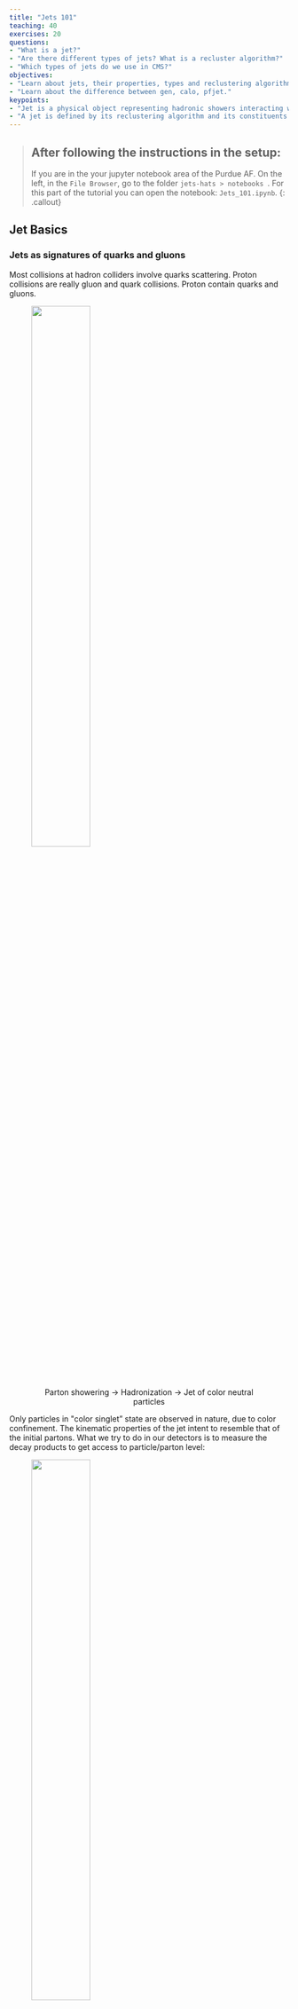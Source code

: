 ```yaml
---
title: "Jets 101"
teaching: 40 
exercises: 20
questions:
- "What is a jet?"
- "Are there different types of jets? What is a recluster algorithm?"
- "Which types of jets do we use in CMS?"
objectives:
- "Learn about jets, their properties, types and reclustering algorithms."
- "Learn about the difference between gen, calo, pfjet."
keypoints:
- "Jet is a physical object representing hadronic showers interacting with our detectors. A jet is usually associated with the physical representation of quark and gluons, but they can be more than that depending of their origin and the algorithm used to define them."
- "A jet is defined by its reclustering algorithm and its constituents. In current experiments, jets are reclusted using the anti-kt algorithm. Depending on their constituents, in CMS, we called jets reclustered from genparticles as GenJets, calorimeter clusters as CaloJets, and particle flow candidates as PFJets."
---
```



> ## After following the instructions in the setup:
>
> If you are in the your jupyter notebook area of the Purdue AF. On the left, in the `File Browser`, go to the folder `jets-hats > notebooks `. For this part of the tutorial you can open the notebook: `Jets_101.ipynb`.
{: .callout}

## Jet Basics

### Jets as signatures of quarks and gluons

Most collisions at hadron colliders involve quarks scattering. Proton collisions are really gluon and quark collisions. Proton contain quarks and gluons.

<figure>
  <img src="../fig/episode1/jets101_1.svg" alt="" style="width:50%">
  <center><figcaption>Parton showering    → Hadronization   → Jet of color neutral particles</figcaption></center>
</figure>

Only particles in "color singlet” state are observed in nature, due to color confinement. The kinematic properties of the jet intent to resemble that of the initial partons. What we try to do in our detectors is to measure the decay products to get access to particle/parton level:

<figure>
  <img src="../fig/episode1/jets101_2.svg" alt="" style="width:50%">
  <center><figcaption>After the particles interact with our detector we can reconstruct other stable particles. </figcaption></center>
</figure>

> ## What is the composition of jets?
>
> Energy composition: About 65% charged hadrons, 25% neutral pions (photons), 10% neutral hadrons.
> <img src="../fig/episode1/jets101_7.svg" alt="" style="width:50%">
{: .callout}

### What is a jet?

> ## Looking at an event display from our data
> <img src="../fig/episode1/jets101_3.svg" alt="" style="width:50%">
> How do you determine which particles are included in a jet?
{: .discussion}

From a list of particles one can form jets, an object to reconstruct the shower of particles produced from a quark or gluon. Each particle belonging to a jet is known as a constituent. Each has a 4-vector that can be used for further studies. This give us a more generalised picture: _Almost everything becomes a jet: g/q/t/W/Z/H/PU_ 

We need a jet algorithm to collect the particles in a shower. This defines a __Clustering
Algorithm__. A good jet algorithm is _infrared and collinear safe_. The set of hard jets should be unchanged by soft emission and collinear splitting.

### Jet Clustering Algorithms

Most jet algorithms at hadron colliders use a so-called "clustering sequence". This is essentially a pairwise examination of the input four vectors. If the pair satisfy some criteria, they are merged. The process is repeated until the entire list of constituents is exhausted. 

These algorithms follow this recipe:
 * iteratively find the two particles in the event which are closest in some distance measure and combine them. 
 * Defining $$d_{ij} = min(p^{2p}_{ti},p^{2p}_{tj}) \Delta R^{2}_{ij}/R^2$$ and $d_{iB} = p_{ti}^{2p}$. We combine two particles if $d_{ij} < d_{iB}$. 
   * if $p=1$ then _kt algorithm_ (KT)
   * if $p=0$ then _Cambridge Aachen algorithm_ (CA)
   * if $p=-1$ then _antikt algorithm_ (AK)
 * Stop when $d_{ij} > d_{iB}$.

<figure>
  <img src="../fig/episode1/jets101_4.svg" alt="" style="width:50%">
  <center><figcaption>A more visual way of think about the recluster algorithm.</figcaption></center>
</figure>

> ## How the different jet algorithms look like in our events?
> <img src="../fig/episode1/JHEP04_2008_063.jpg" alt="" style="width: 600px;"/>
> Comparison of jet areas for four different jet algorithms, from "The anti-kt Clustering Algorithm" by Cacciari, Salam, and Soyez [JHEP04, 063 (2008), arXiv:0802.1189].
{: .callout}

Some excellent references about jet algorithms can be found here:

- [Toward Jetography](http://arxiv.org/abs/0906.1833) by Gavin Salam.
- [Jets in Hadron-Hadron Collisions](http://arxiv.org/abs/0712.2447) by Ellis, Huston, Hatakeyama, Loch, and Toennesmann
- [The Catchment Area of Jets](http://arxiv.org/abs/0802.1188) by Cacciari, Salam, and Soyez.
- [The anti-kt Clustering Algorithm](http://arxiv.org/abs/0802.1189) by Cacciari, Salam, and Soyez.

> ## Fastjet
>
> The package used to implement the clustering algorithms in modern colliders is called __Fastjet__.
> This package is used ubiquously in all reconstruction of jets, even though is sometimes hidden in
> our reconstruction code. If you want to know more about Fastjet we encourange you to check their
> website [www.fastjet.fr](www.fastjet.fr) in your free time.
{: .keypoints}


### Jet types at the LHC

Jets are reconstructed physics objects representing the hadronization and fragmentation of quarks and gluons. CMS primarily uses anti-$k_{\mathrm{T}}$ jets with a cone-size of $R=0.4$ to reconstruct this jet type. We have algorithms that distinguish heavy-flavour (b or c) quarks (which are in the domain of the BTV POG), quark- vs gluon-originated jets, and jets from the main $pp$ collision versus jets formed primarily from pileup particles.

However, quarks and gluons are only part of the story! At the LHC, the typical collision energy is much greater than the mass scale of the known SM particles, and hence, even heavier particles like top quarks, W/Z/Higgs bosons, and heavy beyond-the-Standard-Model particles can be produced with large Lorentz boosts. When these particles decay to quarks and gluons, their decay products are collimated and overlap in the detector, making them difficult to reconstruct as individual AK4 jets.

Therefore, LHC analyses use jet algorithms with a large radius parameter to reconstruct these objects, called "large radius" or "fat" jets. CMS uses anti-$k_{\mathrm{T}}$ jets with $R=0.8$ (AK8) as the standard large-radius jet, while ATLAS uses AK10.

You can also read these excellent overviews of jet substructure techniques:

- [Boosted objects: a probe of beyond the Standard Model physics](http://arxiv.org/abs/1012.5412) by Abdesselam et al.
- [Looking inside jets: an introduction to jet substructure and boosted-object phenomenology](https://arxiv.org/abs/1901.10342) by Marzani, Soyez, and Spannowsky.

### Exercise 1.1

> ## Open a notebook
> Several ways exist to determine the "area" of the jet over which the input constituents lay. This is very important in correcting pileup, as we will see, because some algorithms tend to "consume" more constituents than others and hence are more susceptible to pileup. Furthermore, the amount of energy inside a jet due to pileup is proportional to the area, so it is essential to know the jet area to correct this effect.
> 
> In the first exercise we will compare jet areas for different types of jets.
>
> For this part, open the notebook called `Jets_101.ipynb` (if it is not opened) and run Exercise 1.1
{: .checklist}

> ## Discussion 1.1
>
> Before you run the exercise 1.1, what type of
> distribution do you expect for the areas of the AK4 and AK8 jets?
{: .discussion}


> ## Question 1.1
>
> After exercise 1.1: Try modifying the plotting cell to add vertical lines at area values corresponding to $\pi R^2$. Do the histogram peaks line up with these values?
{: .challenge}

> ## Solution 1.1
> Add these lines in the plotting cell:
> ```
> plt.axvline(x=np.pi*(0.4*0.4), color='b', linestyle='--')
> plt.axvline(x=np.pi*(0.8*0.8), color='r', linestyle='--')
> ```
{: .solution}

## Jet Inputs and the CMS jet nomenclature

The jet algorithms take as input a set of 4-vectors. At CMS, the most popular jet type is the "Particle Flow Jet," which attempts to use the entire detector at once and derive single four vectors representing specific particles. For this reason, it is very comparable (ideally) to clustering generator-level four-vectors.

### Monte Carlo Generator-level Jets (GenJets)

GenJets are pure Monte Carlo simulated jets. They are helpful for analysis with MC samples. GenJets are formed by clustering the four-momenta of Monte Carlo truth particles. This may include “invisible” particles (muons, neutrinos, WIMPs, etc.).

As no detector effects are involved, the jet response (or jet energy scale) is 1, and the jet resolution is perfect, by definition.

GenJets include information about the 4-vectors of constituent particles, the energy's hadronic and electromagnetic components, etc.

### Calorimeter Jets (CaloJets)

CaloJets are formed from energy deposits in the calorimeters (hadronic and electromagnetic), with no tracking information considered. In the barrel region, a calorimeter tower consists of a single HCAL cell and the associated 5x5 array of ECAL crystals (the HCAL-ECAL association is similar but more complicated in the endcap region). The four-momentum of a tower is assigned from the energy of the tower, assuming zero mass, with the direction corresponding to the tower position from the interaction point.

In CMS, CaloJets are used less often than PFJets. Their use includes performance studies to disentangle tracker and calorimeter effects and trigger-level analyses where the tracker is neglected to reduce the event processing time. ATLAS makes much more use of CaloJets, as their version of particle flow is less mature than CMS's.

### Particle Flow Jets (PFJets)

Particle Flow candidates (PFCandidates) combine information from various detectors to estimate particle properties based on their assigned identities (photon, electron, muon, charged hadron, neutral hadron).
PFJets are created by clustering PFCandidates into jets and contain information about contributions of every particle class: Electromagnetic/hadronic, Charged/neutral, etc.
The jet response is high. The jet pT resolution is good, starting at 15--20% at low pT and asymptotically reaching 5% at high pT.

In CMS we recluster two types of PFJets:
 * CHS jets = “Charge Hadron Subtracted” jets = remove charged PF particles associated to non-primary vertices (remove charged pileup). These are the __default in Run 2__.
 * PUPPI jets = PF constituents have been weighted/removed by an algorithm (PUPPI) which is designed to remove pileup contamination (more info in PU section). These are the __default in Run 3__.

<img src="../fig/episode1/jets101_5.svg" alt="" style="width:50%">

> ## Full jet and MET reconstruction in CMS
>
> <img src="../fig/episode1/jets101_6.svg" alt="">
{: .callout}

### Exercise 1.2

> ## Open a notebook
>
> For this part, open the notebook called `Jets_101.ipynb` (if it is not opened) and run Exercise 1.2
{: .checklist}

> ## Question 1.2
>
> After running the notebook's Exercise 1.2: As you can see, the agreement between Calo, Gen, and Pfjet could be better! Can you guess why?
{: .challenge}

> ## Solution 1.2
> We need to apply the jet energy corrections (JEC) described in the next exercise. But before doing that, we'll review the jet clustering algorithms used in CMS.
{: .solution}


### Jet types and algorithms in CMS

The standard jet algorithms are all implemented in the CMS reconstruction software, [CMSSW](github.com/cms-sw/cmssw). However, a few algorithms with specific parameters (namely AK4, AK8, and CA15) have become standard tools in CMS; these jet types are extensively studied by the JetMET POG, and are highly recommended. These algorithms are included in the centrally produced CMS samples, at the AOD, miniAOD, and nanoAOD data tiers (note that miniAOD and nanoAOD are most commonly used for analysis, while AOD is much less common these days, and is not widely available on the grid). Other algorithms can be implemented and tested using the **JetToolbox** (more in the [following link](https://twiki.cern.ch/twiki/bin/viewauth/CMS/JetToolbox)).

In this part of the tutorial, you will learn how to access the jet collection included in the CMS datasets, compare the different jet types, and create your own collections.

#### AOD 

[This twiki](https://twiki.cern.ch/twiki/bin/view/CMSPublic/SWGuideDataFormatRecoJets) summarizes the respective labels by which each jet collection can be retrieved from the event record for general AOD files. This format is currently used for specialized studies, but you can use the other formats for most analyses.


#### MiniAOD


Three main jet collections are stored in the MiniAOD format, as described [here](https://twiki.cern.ch/twiki/bin/view/CMSPublic/WorkBookMiniAOD2017#Jets).
 * **slimmedJets**: are AK4 energy-corrected jets using charged hadron subtraction (CHS) as the pileup removal algorithm. Jets are selected with $p_T >10$ GeV (typically analysis cut will be at least pT>20). This is the default jet collection for CMS analyses for Run II. In this collection, you can find the following jet algorithms, as well as other jet-related quantities:
   * b-tagging
   * Pileup jet ID
   * Quark/gluon likelihood info embedded.
 * **slimmedJetsPUPPI**: are AK4 energy-corrected jets using the PUPPI algorithm for pileup removal. This collection will be the default for Run III analyses.
 * **slimmedJetsAK8**: ak4 AK8 energy-corrected jets using the PUPPI algorithm for pileup removal. Jets are selected iwth pT >170 GeV with all information, including PF candidate links(typically analysis cut will be at least pT>200). This has been the default collection for boosted jets in Run II. In this collection, you can find the following jet algorithms, as well as other jet-related quantities:
   * Softdrop mass
   * n-subjettiness and energy correlation variables
   * Access to softdrop subjets with pT >30 GeV: minimal information for 3 leading jets.
   * Access to the associated AK8 CHS jet four-momentum, including soft drop and pruned mass, and n-subjectness.

> ## Examples of how to access jet collections in miniAOD samples 
> Below are two examples of how to access jet collections from these samples. This exercise does not intend for you to modify code in order to access these collections, but rather for you to look at the code and get an idea about how you could access this information if needed.
>
> ### In C++
> Please take a look at the file [`jmedas_miniAODAnalyzer.C`](https://github.com/cms-jet/JMEDAS/blob/DASJan2023/src/jmedas_miniAODAnalyzer.C) with your favourite code viewer.
> You can run this code by using the python config file [`jmedas_miniAODtest.py`](https://github.com/cms-jet/JMEDAS/blob/DASJan2023/scripts/jmedas_miniAODtest.py) from your terminal once you have set a CMSSW environment and download this JMEDAS package. This script will only print out some information about the jets in that sample. Again, the most important part of this exercise is to get familiar with how to access jet collections from miniAOD. Take a good look at the prints this script produces to your terminal.
> ~~~
> cmsRun $CMSSW_BASE/src/Analysis/JMEDAS/scripts/jmedas_miniAODtest.py
> ~~~
> {: .language-bash}
>
> ### In Python
>
> Now take a look at the file [`jmedas_miniAODtest_purePython.py`](https://github.com/cms-jet/JMEDAS/blob/DASJan2023/scripts/jmedas_miniAODtest_purePython.py).
> This code can be run with simple python in your terminal. Similar as in the case for C++, the output of this job is some information about jets. The most important part of the exercise is to get familiar with how to access jet collections using python from miniAOD.
> ~~~
> python $CMSSW_BASE/src/Analysis/JMEDAS/scripts/jmedas_miniAODtest_purePython.py
> ~~~
> {: .language-bash}
>
{: .solution}

#### NanoAOD

NanoAOD is a "flat tree" format, meaning you can access the information directly with simple ROOT or even simple Python tools (like numpy or pandas). This format is recommended for analyses in CMS, unless one needs to access other variables not stored in nanoAOD. _This tutorial will only use nanoAOD files._

In nanoAOD, only AK4 CHS jets ( _Jet_ ) and AK8 PUPPI jets ( _FatJet_ ) are stored in Run 2. For Run 3, AK4 and AK8 jets are PUPPI jets. The jets in nanoAOD are similar to those in miniAOD, but not identical (for example, the $p_{\mathrm{T}}$ cuts might be different). In short:

 * Jet = ak4PFJetsCHS
   * pT >15 GeV
   * Similar to miniAOD content, but many more (up-to-date) quantities  (e.g. JEC)
 * FatJet = ak8PFJetsPUPPI
  * Similar content to miniAOD, but many more (up-to-date) quantities such as DeepXXX taggers

A full set of variables for each jet collection can be found in this [website](https://cms-nanoaod-integration.web.cern.ch/autoDoc/NanoAODv9/2018UL/doc_TTToSemiLeptonic_TuneCP5_13TeV-powheg-pythia8_RunIISummer20UL18NanoAODv9-106X_upgrade2018_realistic_v16_L1v1-v1.html).

Also possible to customize nanoAOD. JME/BTV have their extended format with more jet collections and/or PF candidates. It is a common format for “automatised” workflows and ML training. 


> ## Note
> There are several advanced tools on the market which allow you to do sophisticated analysis using nanoAOD format, including [RDataFrame](https://root.cern/doc/master/classROOT_1_1RDataFrame.html), [NanoAOD-tools](https://github.com/cms-nanoAOD/nanoAOD-tools), or [Coffea](https://github.com/CoffeaTeam/coffea). We encourage you to look at them and use the one you like the most. However, we are going to use coffea for this tutorial.
{: .callout}

### Jet properties

A short list of jet properties that we can find in nanoAOD are:
 * Jet 4-vector = sum of all constituent particle 4-vectors: energy, pT, η, Φ
 * Jet mass
 * Jet constituent multiplicities (PF) ex. charged multiplicity
 * Jet constituent fractions, ex. charged hadron energy fraction
 * Jet area = area in η-Φ plane in which an infinitely soft particle will be clustered with the jet
 * Jet tagging information
 * and many more


### Exercise 1.3

> ## Open a notebook
> This preliminary exercise will illustrate some of the basic properties of jets, like the four-momentum quantities: pt, eta, phi, and mass. We will use nanoAOD files currently widely used with the CMS Collaborators. For more information about nanoAOD follow [this link](https://gitlab.cern.ch/cms-nanoAOD/nanoaod-doc/-/wikis/home). At the end of the notebook, you will be able to see all the quantities stored in the `Jet` collection.
>
> For this part, open the notebook called `Jets_101.ipynb` and run Exercise 1.3
{: .checklist}

> ## Discussion 1.2
>
> Have you seen these jet quantities before? Were you expecting something different?
{: .discussion}

> ## Discussion 1.3
>
> Did you plot other jet quantities stored in nanoAOD? Do you understand the meaning of them?
{: .discussion}


{% include links.md %}

